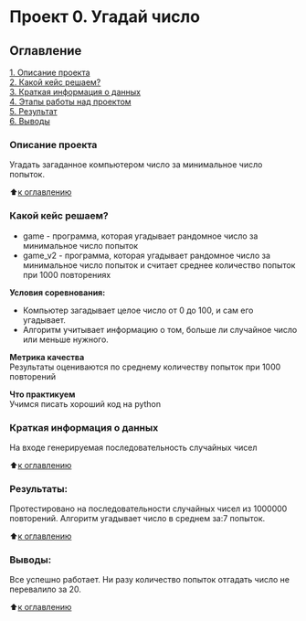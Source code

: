 # Проект 0. Угадай число

## Оглавление  
[1. Описание проекта](https://github.com/feniksprog/DataScients/tree/master/Guess-number-task/README.md#Описание-проекта)  
[2. Какой кейс решаем?](https://github.com/feniksprog/DataScients/tree/master/Guess-number-task/README.md#Какой-кейс-решаем)  
[3. Краткая информация о данных](https://github.com/feniksprog/DataScients/tree/master/Guess-number-task/README.md#Краткая-информация-о-данных)  
[4. Этапы работы над проектом](https://github.com/feniksprog/DataScients/tree/master/Guess-number-task/README.md#Этапы-работы-над-проектом)  
[5. Результат](https://github.com/feniksprog/DataScients/tree/master/Guess-number-task/README.md#Результат)    
[6. Выводы](https://github.com/feniksprog/DataScients/tree/master/Guess-number-task/README.md#Выводы) 

### Описание проекта    
Угадать загаданное компьютером число за минимальное число попыток.

:arrow_up:[к оглавлению](https://github.com/feniksprog/DataScients/tree/master/Guess-number-task/README.md#Оглавление)


### Какой кейс решаем? 
- game - программа, которая угадывает рандомное число за минимальное число попыток 
- game_v2 - программа, которая угадывает рандомное число за минимальное число попыток и считает среднее количество попыток при 1000 повторениях

**Условия соревнования:**  
- Компьютер загадывает целое число от 0 до 100, и сам его угадывает. 
- Алгоритм учитывает информацию о том, больше ли случайное число или меньше нужного.

**Метрика качества**     
Результаты оцениваются по среднему количеству попыток при 1000 повторений

**Что практикуем**     
Учимся писать хороший код на python


### Краткая информация о данных
На входе генерируемая последовательность случайных чисел
  
:arrow_up:[к оглавлению](https://github.com/feniksprog/DataScients/tree/master/Guess-number-task/README.md#Оглавление)


### Результаты:  
Протестировано на последовательности случайных чисел из 1000000 повторений. Алгоритм угадывает число в среднем за:7 попыток.

:arrow_up:[к оглавлению](https://github.com/feniksprog/DataScients/tree/master/Guess-number-task/README.md#Оглавление)


### Выводы:  
Все успешно работает. Ни разу количество попыток отгадать число не перевалило за 20.

:arrow_up:[к оглавлению](https://github.com/feniksprog/DataScients/tree/master/Guess-number-task/README.md#Оглавление)

